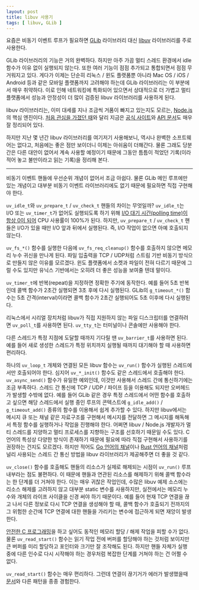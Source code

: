 ```yaml
---
layout: post
title: libuv 사용기
tags: [ libuv, GLib ]
---
```


요즘은 비동기 이벤트 루프가 필요하면 [GLib][glib] 라이브러리 대신 [libuv][libuv] 라이브러리를 주로 사용한다.

GLib 라이브러리의 기능은 거의 완벽하다. 하지만 아주 가끔 멀티 스레드 환경에서 idle 함수가 이유 없이 실행되지 않는다. 또한 여러 기능이 점점 추가되고 통합되면서 점점 무거워지고 있다. 게다가 이제는 단순히 리눅스 / 윈도 플랫폼뿐 아니라 Mac OS / iOS / Android 등과 같은 모바일 플랫폼까지 고려해야 하는데 GLib 라이브러리는 이 부분에서 매우 취약하다. 이로 인해 네트워킹에 특화되어 있으면서 상대적으로 더 가볍고 멀티 플랫폼에서 성능과 안정성이 더 많이 검증된 libuv 라이브러리를 사용하게 된다.

libuv 라이브러리는, 이미 대세를 지나 조금씩 거품이 빠지고 있는지도 모르는, [Node.js][nodejs]의 핵심 엔진이다. [처음 관심을 가졌던 때][libuv-google-plus]와 달리 지금은 [공식 사이트][libuv]와 [API 문서][libuv-docs]도 매우 잘 정리되어 있다.

하지만 지난 몇 년간 libuv 라이브러리를 여기저기 사용해보니, 역시나 완벽한 소프트웨어는 없다고, 처음에는 좋은 점만 보이더니 이제는 아쉬움이 더해간다. 물론 그래도 당분간은 다른 대안이 없어서 계속 사용할 예정이기 때문에 그동안 틈틈이 적었던 기록(이라 적어 놓고 불만이라고 읽는 기록)을 정리해 본다.

----

비동기 이벤트 핸들에 우선순위 개념이 없어서 조금 아쉽다. 물론 GLib 메인 루프에만 있는 개념이고 대부분 비동기 이벤트 라이브러리에도 없기 때문에 필요하면 직접 구현해야 한다.

`uv_idle_t`와 `uv_prepare_t` / `uv_check_t` 핸들의 차이는 무엇일까? `uv_idle_t`는 I/O 또는 `uv_timer_t`가 없어도 실행되도록 하기 위해 [I/O 대기 시간(polling time)이 항상 0이 되어][libuv-idle] CPU 사용률이 100%가 된다. 하지만, `uv_prepare_t` / `uv_check_t` 핸들은 I/O가 있을 때만 I/O 앞과 뒤에서 실행된다. 즉, I/O 작업이 없으면 아예 호출되지 않는다.

`uv_fs_*()` 함수를 실행한 다음에 `uv_fs_req_cleanup()` 함수를 호출하지 않으면 메모리 누수 귀신을 만나게 된다. 파일 입출력을 TCP / UDP처럼 스트림 기반 비동기 방식으로 만들지 않은 이유를 모르겠다. 윈도 플랫폼에서 소켓과 파일이 전혀 다르기 때문에 그럴 수도 있지만 유닉스 기반에서는 오히려 더 좋은 성능을 보여줄 텐데 말이다.

`uv_timer_t`에 반복(repeat)을 지정하면 정확한 주기에 동작한다. 예를 들어 5초 반복인데 콜백 함수가 2초간 실행되면 3초 후에 다시 실행된다. GLib의 `g_timeout_*()` 함수는 5초 간격(interval)이라면 콜백 함수가 2초간 실행되어도 5초 이후에 다시 실행된다.

리눅스에서 시리얼 장치처럼 libuv가 직접 지원하지 않는 파일 디스크립터를 연결하려면 `uv_poll_t`를 사용하면 된다. `uv_tty_t`는 터미널이나 콘솔에만 사용해야 한다.

다른 스레드가 특정 지점에 도달할 때까지 기다릴 땐 `uv_barrier_t`를 사용하면 된다. 예를 들어 새로 생성한 스레드가 특정 위치까지 실행될 때까지 대기해야 할 때 사용하면 편리하다.

하나의 `uv_loop_t` 개체와 연결된 모든 libuv 함수는 `uv_run()` 함수가 실행된 스레드에서만 호출되어야 한다. 심지어 `uv_*_init()` 함수도 같은 스레드에서 호출해야 한다. `uv_async_send()` 함수가 유일한 예외인데, 이것만 사용해서 스레드 간에 통신하기에는 조금 부족하다. 스레드 간 통신에 TCP / UDP / 파이프 등을 이용해도 되지만 오버헤드가 발생할 수밖에 없다. 예를 들어 GLib 같은 경우 특정 스레드에서 어떤 함수를 호출하고 싶으면 해당 스레드에서 실행 중인 루프의 콘텍스트에 `g_idle_add()` / `g_timeout_add()` 종류의 함수를 이용해서 쉽게 추가할 수 있다. 하지만 libuv에서는 메시지 큐 또는 채널 같은 자료구조를 구현해서 메시지를 전달하면 그 메시지를 해독해서 특정 함수를 실행하거나 작업을 진행해야 한다. 어쩌면 libuv / Node.js 개발자가 멀티 스레드를 지양하고 멀티 프로세스를 지향하는 구조를 선호하기 때문일 수도 있다. C 언어의 특성상 다양한 방식이 존재하기 때문에 필요에 따라 직접 구현해서 사용하기를 권장하는 건지도 모르겠다. 하지만 적어도 [Go 언어의 채널][golang-channel]이나 [Rust 언어의 채널][rust-channel]처럼 널리 사용되는 스레드 간 통신 방법을 libuv 라이브러리가 제공해주면 더 좋을 것 같다.

`uv_close()` 함수를 호출해도 핸들의 리소스가 실제로 해제되는 시점이 `uv_run()` 루프 내부라는 점도 불편하다. 이 때문에 핸들과 연관된 리소스를 해제하기 위해 콜백 함수라는 한 단계를 더 거쳐야 한다. 이는 매우 귀찮은 작업인데, 수많은 libuv 예제 소스에는 리소스 해제를 고려하지 않고 대부분 static 변수를 사용하지만, 실전에서는 메모리 누수와 개체의 라이프 사이클을 신경 써야 하기 때문이다. 예를 들어 현재 TCP 연결을 끊고 나서 다른 정보로 다시 TCP 연결을 생성해야 할 때, 콜백 함수가 호출되기 전까지의 그 위험한 순간에 TCP 연결에 대한 핸들을 가리키는 변수에 접근하게 되면 재앙이 발생한다.

[안전한 C 프로그래밍][misra-c]을 하고 싶어도 동적인 메모리 할당 / 해제 작업을 피할 수가 없다. 물론 `uv_read_start()` 함수는 읽기 작업 전에 버퍼를 할당해야 하는 것처럼 보이지만 큰 버퍼를 미리 할당하고 포인터와 크기만 잘 조작해도 된다. 하지만 핸들 자체가 실행 중에 다른 인수로 다시 시작해야 하는 경우처럼 복잡한 단계를 거쳐야 하는 건 어쩔 수 없다.

`uv_read_start()` 함수는 매우 편리하다. 그런데 연결이 끊기거가 에러가 발생했을때 [문서][libuv-stream]와 다른 패턴을 종종 경험한다.

[glib]: https://en.wikipedia.org/wiki/GLib
[libuv]: http://libuv.org/
[nodejs]: https://nodejs.org/
[libuv-google-plus]: https://plus.google.com/+SunjinYang/posts/7yTEjEv3VC4
[libuv-docs]: http://docs.libuv.org/en/v1.x/
[golang-channel]: https://gobyexample.com/channels
[rust-channel]: http://rustbyexample.com/std_misc/channels.html
[misra-c]: https://ko.wikipedia.org/wiki/Misra_c
[libuv-idle]: http://docs.libuv.org/en/v1.x/idle.html
[libuv-stream]: http://docs.libuv.org/en/v1.x/stream.html#c.uv_read_cb

